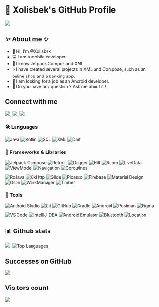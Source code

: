# 🚀 Xolisbek's GitHub Profile
<img src="https://readme-typing-svg.herokuapp.com?font=Fira+Code&size=20&color=00FF00&lines=Hello+everyone!;My+name+is+Xolisbek;I+am+a+mobile+developer" />&nbsp;
## ✨ About me ✨ 

- 👋 Hi, I’m @Xolisbek
- 💻 I am a mobile developer
- 🌱 I know Jetpack Compos and XML
- ⚡ I have created several projects in XML and Compose, such as an online shop and a banking app.
- 👀 I am looking for a job as an Android developer.
- 💬 Do you have any question ? Ask me about it !

## Connect with me

<p align = "left">
  <a href="https://telegram.me/keyboard_of_qwerty" target="blank">
    <img src="https://img.shields.io/badge/Telegram-1DA1F2?style=flat&logo=Telegram&logoColor=white" />&nbsp; 
  </a>
  <a href="https://www.linkedin.com/in/xolisbek-abdullayev-741432329/" target="blank">
    <img src="https://img.shields.io/badge/Linkedin-%230077B5.svg?&style=flat&logo=Linkedin&logoColor=white" />&nbsp;
  </a>
  <a href="mailto:xolisbekabdullayev@gmail.com" target="blank">
    <img src="https://img.shields.io/badge/Gmail-D14836?style=flat&logo=Gmail&logoColor=white" />
  </a>
</p>

### 🛠 Languages
![Java](https://img.shields.io/badge/-Java-05122A?style=flat&logo=Java) 
![Kotlin](https://img.shields.io/badge/-Kotlin-05122A?style=flat&logo=kotlin) 
![SQL](https://img.shields.io/badge/-SQL-05122A?style=flat&logo=database) 
![XML](https://img.shields.io/badge/-XML-05122A?style=flat&logo=xml) 
![Dart](https://img.shields.io/badge/-Dart-05122A?style=flat&logo=dart) 

### 🧰 Frameworks & Libraries
![Jetpack Compose](https://img.shields.io/badge/-Jetpack%20Compose-05122A?style=flat&logo=jetpack-compose) 
![Retrofit](https://img.shields.io/badge/-Retrofit-05122A?style=flat&logo=square) 
![Dagger](https://img.shields.io/badge/-Dagger-05122A?style=flat&logo=dagger-hilt) 
![Hilt](https://img.shields.io/badge/-Hilt-05122A?style=flat&logo=hilt) 
![Room](https://img.shields.io/badge/-Room-05122A?style=flat&logo=room)
![LiveData](https://img.shields.io/badge/-LiveData-05122A?style=flat&logo=live-data) 
![ViewModel](https://img.shields.io/badge/-ViewModel-05122A?style=flat&logo=view-model) 
![Navigation](https://img.shields.io/badge/-Navigation-05122A?style=flat&logo=navigation) 
![Coroutines](https://img.shields.io/badge/-Coroutines-05122A?style=flat&logo=kotlin) 

![RxJava](https://img.shields.io/badge/-RxJava-05122A?style=flat&logo=reactivex) 
![OkHttp](https://img.shields.io/badge/-OkHttp-05122A?style=flat&logo=square) 
![Glide](https://img.shields.io/badge/-Glide-05122A?style=flat&logo=glide) 
![Picasso](https://img.shields.io/badge/-Picasso-05122A?style=flat&logo=square) 
![Firebase](https://img.shields.io/badge/-Firebase-05122A?style=flat&logo=firebase) 
![Material Design](https://img.shields.io/badge/-Material%20Design-05122A?style=flat&logo=material-design) 
![Gson](https://img.shields.io/badge/-Gson-05122A?style=flat&logo=gson) 
![WorkManager](https://img.shields.io/badge/-WorkManager-05122A?style=flat&logo=work-manager)
![Timber](https://img.shields.io/badge/-Timber-05122A?style=flat&logo=timber)

### 🔩 Tools
![Android Studio](https://img.shields.io/badge/-Android%20Studio-05122A?style=flat&logo=android-studio) 
![Git](https://img.shields.io/badge/-Git-05122A?style=flat&logo=git) 
![GitHub](https://img.shields.io/badge/-GitHub-05122A?style=flat&logo=github) 
![Gradle](https://img.shields.io/badge/-Gradle-05122A?style=flat&logo=gradle) 
![Android](https://img.shields.io/badge/-Android-05122A?style=flat&logo=android) 
![Postman](https://img.shields.io/badge/-Postman-05122A?style=flat&logo=postman) 
![Figma](https://img.shields.io/badge/-Figma-05122A?style=flat&logo=figma) 

![VS Code](https://img.shields.io/badge/-VS%20Code-05122A?style=flat&logo=visual-studio-code) 
![IntelliJ IDEA](https://img.shields.io/badge/-IntelliJ%20IDEA-05122A?style=flat&logo=intellij-idea)
![Android Emulator](https://img.shields.io/badge/-Android%20Emulator-05122A?style=flat&logo=android)
![Bluetooth](https://img.shields.io/badge/-Bluetooth-05122A?style=flat&logo=bluetooth)
![Location](https://img.shields.io/badge/-Location-05122A?style=flat&logo=location)

## 📊 Github stats

<img src="https://github-readme-stats.vercel.app/api?username=Xolisbek&count_private=true&show_icons=true&theme=tokyonight" />&nbsp;
<img src="https://github-readme-stats.vercel.app/api/top-langs/?username=Xolisbek&layout=compact&theme=tokyonight&langs_count=10&hide=html,purebasic,scss,css" alt="Top Languages" />

## Successes on GitHub
<img src="https://github-profile-trophy.vercel.app/?username=Xolisbek&theme=onedark" />

## Visitors count

<img src="https://profile-counter.glitch.me/Xolisbek/count.svg" />&nbsp;

<!--
**Xolisbek/Xolisbek** is a ✨ _special_ ✨ repository because its `README.md` (this file) appears on your GitHub profile.

Here are some ideas to get you started:

- 🔭 I’m currently working on ...
- 🌱 I’m currently learning ...
- 👯 I’m looking to collaborate on ...
- 🤔 I’m looking for help with ...
- 💬 Ask me about ...
- 📫 How to reach me: ...
- 😄 Pronouns: ...
- ⚡ Fun fact: ...
![Profile views](https://komarev.com/ghpvc/?username=Xolisbek&color=blue)
-->
